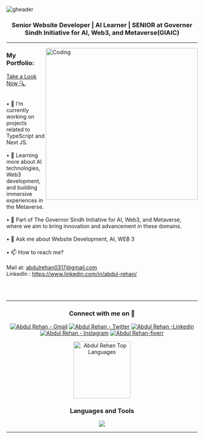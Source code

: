 ![gheader](https://iili.io/d9XHS3P.png)


<h3 align="center">Senior Website Developer | AI Learner | SENIOR at Governer Sindh Initiative for AI, Web3, and Metaverse(GIAIC)</h3>
<hr>
<img  align="right" alt="Coding" width="400" src="https://cdn.dribbble.com/users/1162077/screenshots/3848914/programmer.gif">
<head>
 
<meta name="google-site-verification" content="OwNPoadkq0mIvtPEy91GQhXDSzbuZCbcH1yJxV9430w" />

<h3 align="left">My Portfolio: </h3>
<a href="https://abdulrehan.vercel.app/" target="_blank" >Take a Look Now 🔍.</a> <br><br>

• 🔭 I’m currently working on projects related to TypeScript and Next JS.<br> <br> 
• 🌱 Learning more about AI technologies, Web3 development, and building immersive experiences in the Metaverse.<br> <br> 
• 💼 Part of The Governor Sindh Initiative for AI, Web3, and Metaverse, where we aim to bring innovation and advancement in these domains. <br> <br> 
• 💬 Ask me about Website Development, AI, WEB 3 <br> <br> 
• 📫 How to reach me?  <br> <br>Mail at: abdulrehan0317@gmail.com <br>  LinkedIn : https://www.linkedin.com/in/abdul-rehan/ <br><br> 

<br>
<hr>

<h3 align="center" >Connect with me on 🤝</h3>

 <div align="center"  >
<div>   
    <a href="mailto:abdulrehan0317@gmail.com" target="_blank"><img src="https://img.shields.io/badge/-Email-0D1117?style=for-the-badge&logo=Gmail" alt="Abdul Rehan - Gmail"></a>
    <a href="https://twitter.com/mirza_rehan76/" target="_blank"><img src="https://img.shields.io/badge/Twitter-0D1117?style=for-the-badge&logo=twitter" alt="Abdul Rehan - Twitter"></a>
    <a href="https://www.linkedin.com/in/abdul-rehan-4b8686243/" target="_blank"><img src="https://img.shields.io/badge/Linkedin-0D1117?style=for-the-badge&logo=linkedin&logoColor=3881f5" alt="Abdul Rehan -Linkedin"></a>
    <a href="https://www.instagram.com/mirza_rehan76/" target="_blank"><img src="https://img.shields.io/badge/Instagram-0D1117?style=for-the-badge&logo=instagram" alt="Abdul Rehan - Instagram"></a>
    <a href="https://www.fiverr.com/mirza_rehan7" target="_blank"><img src="https://img.shields.io/badge/Fiverr-0D1117?style=for-the-badge&logo=fiverr" alt="Abdul Rehan-fiverr"></a>

</div>

</p>
<div align="center">
<a href="#">
<img alt="Abdul Rehan Top Languages" src="https://github-readme-stats.vercel.app/api/top-langs/?username=abdul-rehan7&langs_count=10&layout=compact&theme=react&hide_border=true&bg_color=000&title_color=fafafa&icon_color=fafafa" height="150px" /></a>
</div>
<h3 align="center">Languages and Tools</h3>
<p align="center">  
 <p align="center">
<a href="https://skillicons.dev">
<img src="https://skillicons.dev/icons?i=html,css,js,typescript,nodejs,tailwind,bootstrap,react,next,netlify,vercel" /></a></p>

 </p>
<p>
<hr>
